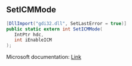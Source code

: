 ## SetICMMode

```csharp
[DllImport("gdi32.dll", SetLastError = true)]
public static extern int SetICMMode(
   IntPtr hdc,
   int iEnableICM
);
```

Microsoft documentation: [Link](https://docs.microsoft.com/en-us/windows/win32/api/wingdi/nf-wingdi-seticmmode)
